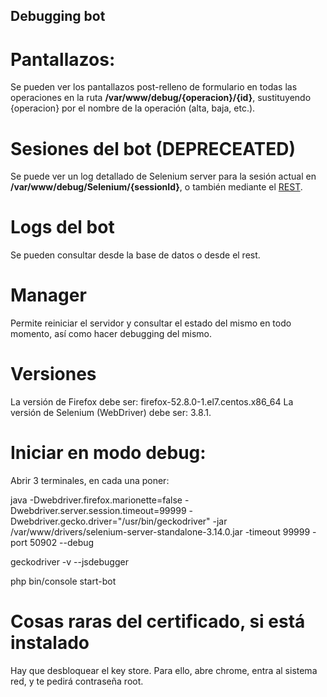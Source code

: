 Debugging bot
-------
Pantallazos:
====
Se pueden ver los pantallazos post-relleno de formulario en todas las operaciones en la ruta 
**/var/www/debug/{operacion}/{id}**, sustituyendo {operacion} por el nombre de la operación (alta, baja, etc.).

Sesiones del bot (DEPRECEATED)
=======
Se puede ver un log detallado de Selenium server para la sesión actual en 
**/var/www/debug/Selenium/{sessionId}**, o también mediante el [REST](/rest/bot/logs/selenium/GET.md).

Logs del bot
======
Se pueden consultar desde la base de datos o desde el rest.

Manager 
====
Permite reiniciar el servidor y consultar el estado del mismo en todo momento,
así como hacer debugging del mismo.

Versiones
===
La versión de Firefox debe ser: firefox-52.8.0-1.el7.centos.x86_64
La versión de Selenium (WebDriver) debe ser: 3.8.1.

Iniciar en modo debug:
===
Abrir 3 terminales, en cada una poner:

java -Dwebdriver.firefox.marionette=false -Dwebdriver.server.session.timeout=99999 -Dwebdriver.gecko.driver="/usr/bin/geckodriver" -jar /var/www/drivers/selenium-server-standalone-3.14.0.jar -timeout 99999 -port 50902 --debug


geckodriver -v --jsdebugger

php bin/console start-bot

Cosas raras del certificado, si está instalado
==========
Hay que desbloquear el key store. Para ello, abre chrome, entra al sistema red, y te pedirá contraseña root.